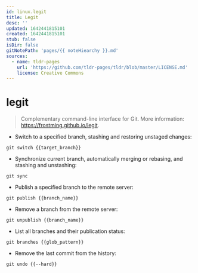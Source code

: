 ```yaml
---
id: linux.legit
title: Legit
desc: ''
updated: 1642441815101
created: 1642441815101
stub: false
isDir: false
gitNotePath: 'pages/{{ noteHiearchy }}.md'
sources:
  - name: tldr-pages
    url: 'https://github.com/tldr-pages/tldr/blob/master/LICENSE.md'
    license: Creative Commons
---
```

# legit

> Complementary command-line interface for Git.
> More information: <https://frostming.github.io/legit>.

- Switch to a specified branch, stashing and restoring unstaged changes:

`git switch {{target_branch}}`

- Synchronize current branch, automatically merging or rebasing, and stashing and unstashing:

`git sync`

- Publish a specified branch to the remote server:

`git publish {{branch_name}}`

- Remove a branch from the remote server:

`git unpublish {{branch_name}}`

- List all branches and their publication status:

`git branches {{glob_pattern}}`

- Remove the last commit from the history:

`git undo {{--hard}}`

